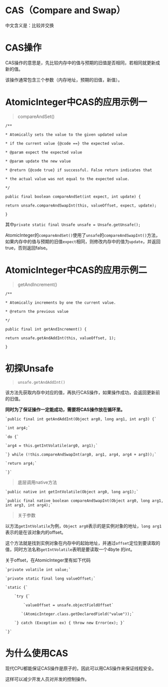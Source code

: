 # CAS（Compare and Swap）

中文含义是：比较并交换

# CAS操作

CAS操作的意思是，先比较内存中的值与预期的旧值是否相同，若相同就更新成新的值。

该操作通常包含三个参数（内存地址，预期的旧值，新值）。

# AtomicInteger中CAS的应用示例一

> compareAndSet\(\)

`/**`

`* Atomically sets the value to the given updated value`

`* if the current value {@code ==} the expected value.`

`* @param expect the expected value`

`* @param update the new value`

`* @return {@code true} if successful. False return indicates that`

`* the actual value was not equal to the expected value.`

`*/`

`public final boolean compareAndSet(int expect, int update) {`

`return unsafe.compareAndSwapInt(this, valueOffset, expect, update);`

`}`

其中`private static final Unsafe unsafe = Unsafe.getUnsafe();`

AtomicInteger的`compareAndSet()`使用了`unsafe`的`compareAndSwapInt()`方法，如果内存中的值与预期的旧值`expect`相同，则修改内存中的值为`update`，并返回true，否则返回false。

# AtomicInteger中CAS的应用示例二

> getAndIncrement\(\)

`/**`

`* Atomically increments by one the current value.`

`* @return the previous value`

`*/`

`public final int getAndIncrement() {`

`return unsafe.getAndAddInt(this, valueOffset, 1);`

`}`

# 初探Unsafe

> `unsafe.getAndAddInt()`

该方法先获取内存中对应的值，再执行CAS操作，如果操作成功，会返回更新前的旧值。

**同时为了保证操作一定能成功，需要将CAS操作放在循环里。**

    `public final int getAndAddInt(Object arg0, long arg1, int arg3) {`

    `int arg4;`

    `do {`

    `arg4 = this.getIntVolatile(arg0, arg1);`

    `} while (!this.compareAndSwapInt(arg0, arg1, arg4, arg4 + arg3));`

    `return arg4;`

    `}`

> 底层调用native方法

    `public native int getIntVolatile(Object arg0, long arg1);`

    `public final native boolean compareAndSwapInt(Object arg0, long arg1, int arg3, int arg4);`

> 关于参数

以方法`getIntVolatile`为例，`Object arg0`表示的是实例对象的地址，`long arg1`表示的是在该对象内的offset。

这个方法就是找到实例对象在内存中的起始地址，并通过`offset`定位到要读取的值，同时方法名称`getIntVolatile`表明是要读取一个4byte 的int。

关于offset，在AtomicInteger里有如下代码

    `private volatile int value;`

    `private static final long valueOffset;`

    `static {`

        `try {`

            `valueOffset = unsafe.objectFieldOffset`

           `(AtomicInteger.class.getDeclaredField("value"));`

        `} catch (Exception ex) { throw new Error(ex); }`

    `}`

# 为什么使用CAS

现代CPU都能保证CAS操作是原子的，因此可以用CAS操作来保证线程安全。

这样可以减少开发人员对并发的控制操作。

